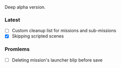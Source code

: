 Deep alpha version.

### Latest
- [ ] Custom cleanup list for missions and sub-missions
- [x] Skipping scripted scenes

### Promlems
- [ ] Deleting mission's launcher blip before save
